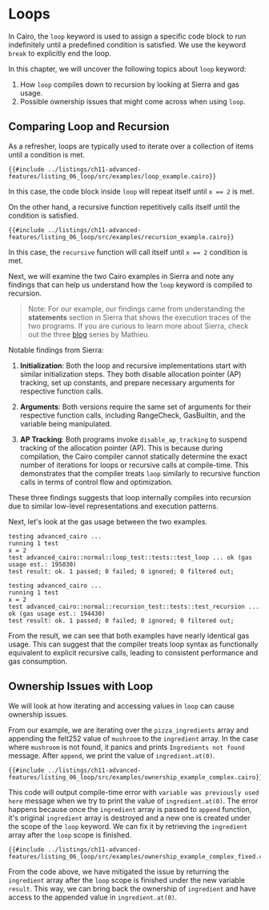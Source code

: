 # Loops 

In Cairo, the `loop` keyword is used to assign a specific code block to run indefinitely until a predefined condition is satisfied. We use the keyword `break` to explicitly end the loop. 

In this chapter, we will uncover the following topics about `loop` keyword: 

1. How `loop` compiles down to recursion by looking at Sierra and gas usage. 
2. Possible ownership issues that might come across when using `loop`. 

## Comparing Loop and Recursion

As a refresher, loops are typically used to iterate over a collection of items until a condition is met.

```rust,noplayground
{{#include ../listings/ch11-advanced-features/listing_06_loop/src/examples/loop_example.cairo}}
```

In this case, the code block inside `loop` will repeat itself until `x == 2` is met. 

On the other hand, a recursive function repetitively calls itself until the condition is satisfied. 

```rust,noplayground
{{#include ../listings/ch11-advanced-features/listing_06_loop/src/examples/recursion_example.cairo}}
```

In this case, the `recursive` function will call itself until `x == 2` condition is met. 

Next, we will examine the two Cairo examples in Sierra and note any findings that can help us understand how the `loop` keyword is compiled to recursion. 

>Note: For our example, our findings came from understanding the **statements** section in Sierra that shows the execution traces of the two programs. If you are curious to learn more about Sierra, check out the three [blog](https://medium.com/nethermind-eth/under-the-hood-of-cairo-1-0-exploring-sierra-7f32808421f5) series by Mathieu. 

Notable findings from Sierra: 

1. **Initialization**: Both the loop and recursive implementations start with similar initialization steps. They both disable allocation pointer (AP) tracking, set up constants, and prepare necessary arguments for respective function calls. 

2. **Arguments**: Both versions require the same set of arguments for their respective function calls, including RangeCheck, GasBuiltin, and the variable being manipulated. 

3. **AP Tracking**: Both programs invoke `disable_ap_tracking` to suspend tracking of the allocation pointer (AP). This is because during compilation, the Cairo compiler cannot statically determine the exact number of iterations for loops or recursive calls at compile-time. This demonstrates that the compiler treats `loop` similarly to recursive function calls in terms of control flow and optimization.

These three findings suggests that loop internally compiles into recursion due to similar low-level representations and execution patterns. 

Next, let's look at the gas usage between the two examples.

```bash,noplayground
testing advanced_cairo ...
running 1 test
x = 2
test advanced_cairo::normal::loop_test::tests::test_loop ... ok (gas usage est.: 195030)
test result: ok. 1 passed; 0 failed; 0 ignored; 0 filtered out;
```

```bash,noplayground
testing advanced_cairo ...
running 1 test
x = 2
test advanced_cairo::normal::recursion_test::tests::test_recursion ... ok (gas usage est.: 194430)
test result: ok. 1 passed; 0 failed; 0 ignored; 0 filtered out;
```

From the result, we can see that both examples have nearly identical gas usage. This can suggest that the compiler treats loop syntax as functionally equivalent to explicit recursive calls, leading to consistent performance and gas consumption. 

## Ownership Issues with Loop

We will look at how iterating and accessing values in `loop` can cause ownership issues. 

From our example, we are iterating over the `pizza_ingredients` array and appending the felt252 value of `mushroom` to the `ingredient` array. In the case where `mushroom` is not found, it panics and prints `Ingredients not found` message. After `append`, we print the value of `ingredient.at(0)`. 

```rust,noplayground
{{#include ../listings/ch11-advanced-features/listing_06_loop/src/examples/ownership_example_complex.cairo}}
```

This code will output compile-time error with `variable was previously used here` message when we try to print the value of `ingredient.at(0)`. The error happens because once the `ingredient` array is passed to `append` function, it's original `ingredient` array is destroyed and a new one is created under the scope of the `loop` keyword. We can fix it by retrieving the `ingredient` array after the `loop` scope is finished. 

```rust,noplayground
{{#include ../listings/ch11-advanced-features/listing_06_loop/src/examples/ownership_example_complex_fixed.cairo}}
``` 

From the code above, we have mitigated the issue by returning the `ingredient` array after the `loop` scope is finished under the new variable `result`. This way, we can bring back the ownership of `ingredient` and have access to the appended value in `ingredient.at(0)`. 

